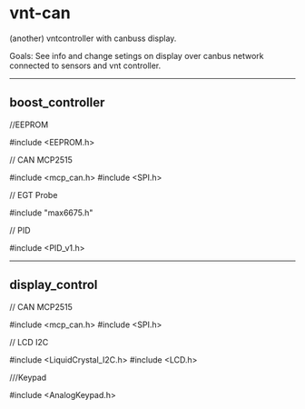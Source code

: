 # vnt-can
(another) vntcontroller with canbuss display.

Goals:
See info and change setings on display over canbus network connected to sensors and vnt controller.

------------------------------
boost_controller
-----------------------------

//EEPROM

#include <EEPROM.h>

// CAN MCP2515

#include <mcp_can.h>
#include <SPI.h>

// EGT Probe

#include "max6675.h"

// PID

#include <PID_v1.h>

------------------------------
display_control
------------------------------

// CAN MCP2515

#include <mcp_can.h>
#include <SPI.h>

// LCD I2C

#include <LiquidCrystal_I2C.h>
#include <LCD.h>

///Keypad

#include <AnalogKeypad.h>
